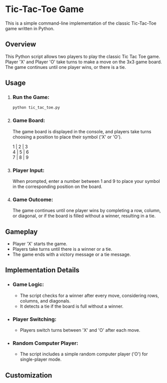 # **Tic-Tac-Toe Game**

This is a simple command-line implementation of the classic Tic-Tac-Toe game written in Python.

## **Overview**
This Python script allows two players to play the classic Tic Tac Toe game. Player 'X' and Player 'O' take turns to make a move on the 3x3 game board. The game continues until one player wins, or there is a tie.

## **Usage**

1. ### Run the Game:

   ```bash
   python tic_tac_toe.py  
2. ### Game Board:
    The game board is displayed in the console, and players take turns choosing a position to place their symbol ('X' or 'O').  

    1 | 2 | 3  
    4 | 5 | 6  
    7 | 8 | 9  
3. ### Player Input:
    When prompted, enter a number between 1 and 9 to place your symbol in the corresponding position on the board.
4. ### Game Outcome:
    The game continues until one player wins by completing a row, column, or diagonal, or if the board is filled without a winner, resulting in a tie.

## **Gameplay**
+ Player 'X' starts the game.
+ Players take turns until there is a winner or a tie.
+ The game ends with a victory message or a tie message.

## **Implementation Details**
+ ### Game Logic:
  + The script checks for a winner after every move, considering rows, columns, and diagonals.
  + It detects a tie if the board is full without a winner.
+ ### Player Switching:
  + Players switch turns between 'X' and 'O' after each move.
+ ### Random Computer Player:
  + The script includes a simple random computer player ('O') for single-player mode.

## **Customization**